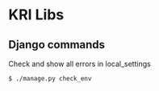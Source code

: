 # KRI Libs

## Django commands
Check and show all errors in local_settings

``$ ./manage.py check_env``
